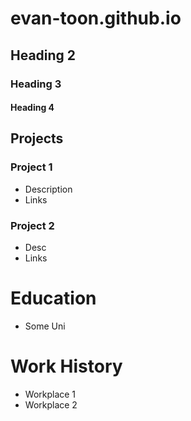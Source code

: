 # evan-toon.github.io

## Heading 2

### Heading 3

#### Heading 4

## Projects
### Project 1
- Description
- Links

### Project 2
- Desc
- Links

# Education
- Some Uni

# Work History
- Workplace 1
- Workplace 2
